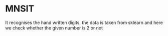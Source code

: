 # MNSIT
It recognises the hand written digits, the data is taken from sklearn and here we check whether the given number is 2 or not
